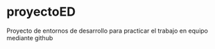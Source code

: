 # proyectoED
Proyecto de entornos de desarrollo para practicar el trabajo en equipo mediante github
